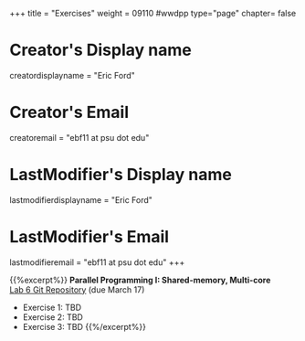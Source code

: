 +++
title = "Exercises"
weight = 09110  #wwdpp
type="page"
chapter= false

# Creator's Display name
creatordisplayname = "Eric Ford"
# Creator's Email
creatoremail = "ebf11 at psu dot edu"
# LastModifier's Display name
lastmodifierdisplayname = "Eric Ford"
# LastModifier's Email
lastmodifieremail = "ebf11 at psu dot edu"
+++


{{%excerpt%}}
<b>Parallel Programming I: Shared-memory, Multi-core</b><br />
[Lab 6 Git Repository](https://github.com/PsuAstro528/lab6-start) (due March 17)

- Exercise 1: TBD
- Exercise 2: TBD
- Exercise 3: TBD
{{%/excerpt%}}
